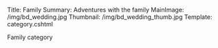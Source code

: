 Title: Family
Summary: Adventures with the family
MainImage: /img/bd_wedding.jpg
Thumbnail: /img/bd_wedding_thumb.jpg
Template: category.cshtml

Family category
